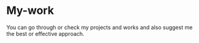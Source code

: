 # My-work
You can go through or check my projects and works and also suggest me the best or effective approach.
